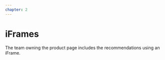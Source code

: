 ```yaml
---
chapter: 2
---
```


# iFrames

The team owning the product page includes the recommendations using an iFrame.
